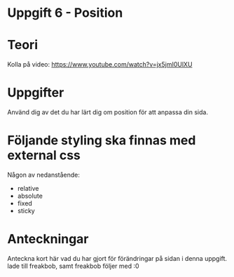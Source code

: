 # Uppgift 6 - Position

# Teori
Kolla på video: https://www.youtube.com/watch?v=jx5jmI0UlXU  

# Uppgifter
Använd dig av det du har lärt dig om position för att anpassa din sida.  

# Följande styling ska finnas med external css
Någon av nedanstående:
- relative  
- absolute  
- fixed  
- sticky

# Anteckningar
Anteckna kort här vad du har gjort för förändringar på sidan i denna uppgift.
lade till freakbob, samt freakbob följer med :0